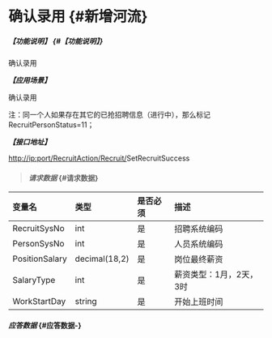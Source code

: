 # 确认录用 {#新增河流}

##### _【功能说明】_ {#【功能说明】}

确认录用

_**【应用场景】**_

确认录用

注：同一个人如果存在其它的已抢招聘信息（进行中），那么标记RecruitPersonStatus=11；

_**【接口地址】**_

[http://ip:port/RecruitAction/Recruit/](http://ip:port/HMAction/River/AddRiver)SetRecruitSuccess

> #### _请求数据_ {#请求数据}

| 变量名 | 类型 | 是否必须 | 描述 |
| :--- | :--- | :--- | :--- |
| RecruitSysNo | int | 是 | 招聘系统编码 |
| PersonSysNo | int | 是 | 人员系统编码 |
| PositionSalary | decimal\(18,2\) | 是 | 岗位最终薪资 |
| SalaryType | int | 是 | 薪资类型：1月，2天，3时 |
| WorkStartDay | string | 是 | 开始上班时间 |

#### _应答数据_ {#应答数据-}



